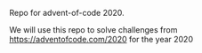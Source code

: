 Repo for advent-of-code 2020.

We will use this repo to solve challenges from https://adventofcode.com/2020 for the year 2020

